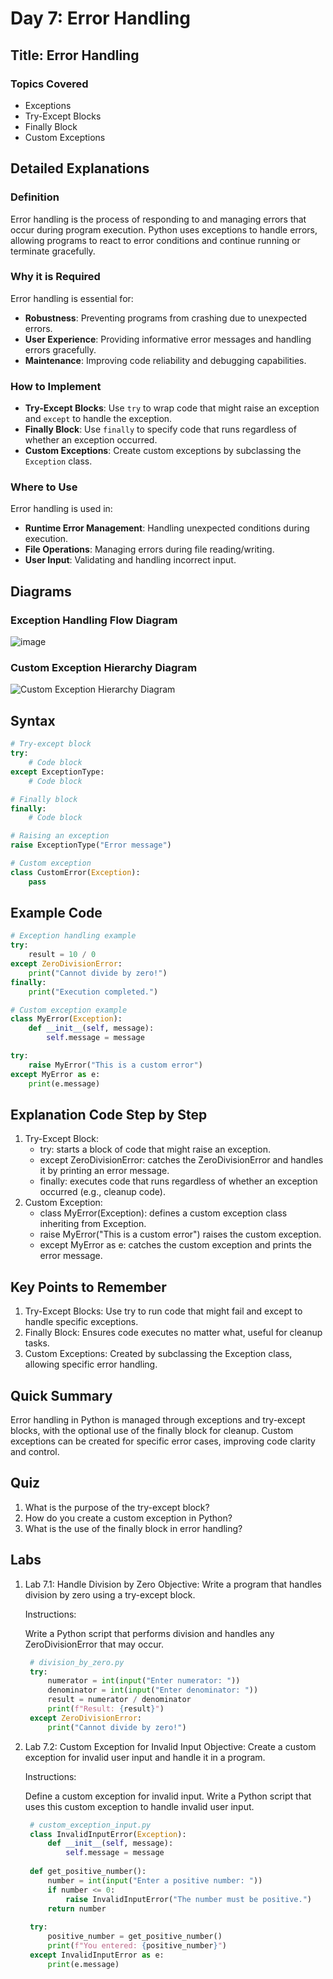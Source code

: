 # Day 7: Error Handling

## Title: Error Handling

### Topics Covered
- Exceptions
- Try-Except Blocks
- Finally Block
- Custom Exceptions

## Detailed Explanations

### Definition
Error handling is the process of responding to and managing errors that occur during program execution. Python uses exceptions to handle errors, allowing programs to react to error conditions and continue running or terminate gracefully.

### Why it is Required
Error handling is essential for:
- **Robustness**: Preventing programs from crashing due to unexpected errors.
- **User Experience**: Providing informative error messages and handling errors gracefully.
- **Maintenance**: Improving code reliability and debugging capabilities.

### How to Implement
- **Try-Except Blocks**: Use `try` to wrap code that might raise an exception and `except` to handle the exception.
- **Finally Block**: Use `finally` to specify code that runs regardless of whether an exception occurred.
- **Custom Exceptions**: Create custom exceptions by subclassing the `Exception` class.

### Where to Use
Error handling is used in:
- **Runtime Error Management**: Handling unexpected conditions during execution.
- **File Operations**: Managing errors during file reading/writing.
- **User Input**: Validating and handling incorrect input.

## Diagrams

### Exception Handling Flow Diagram
![image](https://github.com/karthikputtoju/Mastering-Python-in-21-Days/assets/37204779/f1d994b2-3775-4190-ab44-901564b02c7c)


### Custom Exception Hierarchy Diagram
![Custom Exception Hierarchy Diagram](images/custom_exception_hierarchy_diagram.png)

## Syntax
```python
# Try-except block
try:
    # Code block
except ExceptionType:
    # Code block

# Finally block
finally:
    # Code block

# Raising an exception
raise ExceptionType("Error message")

# Custom exception
class CustomError(Exception):
    pass
```
## Example Code
```python
# Exception handling example
try:
    result = 10 / 0
except ZeroDivisionError:
    print("Cannot divide by zero!")
finally:
    print("Execution completed.")

# Custom exception example
class MyError(Exception):
    def __init__(self, message):
        self.message = message

try:
    raise MyError("This is a custom error")
except MyError as e:
    print(e.message)
```

## Explanation Code Step by Step
1. Try-Except Block:
   - try: starts a block of code that might raise an exception.
   - except ZeroDivisionError: catches the ZeroDivisionError and handles it by printing an error message.
   - finally: executes code that runs regardless of whether an exception occurred (e.g., cleanup code).
2. Custom Exception:
   - class MyError(Exception): defines a custom exception class inheriting from Exception.
   - raise MyError("This is a custom error") raises the custom exception.
   - except MyError as e: catches the custom exception and prints the error message.

## Key Points to Remember
1. Try-Except Blocks: Use try to run code that might fail and except to handle specific exceptions.
2. Finally Block: Ensures code executes no matter what, useful for cleanup tasks.
3. Custom Exceptions: Created by subclassing the Exception class, allowing specific error handling.

## Quick Summary
Error handling in Python is managed through exceptions and try-except blocks, with the optional use of the finally block for cleanup. Custom exceptions can be created for specific error cases, improving code clarity and control.

## Quiz
1. What is the purpose of the try-except block?
2. How do you create a custom exception in Python?
3. What is the use of the finally block in error handling?

## Labs
1. Lab 7.1: Handle Division by Zero
   Objective: Write a program that handles division by zero using a try-except block.

   Instructions:

   Write a Python script that performs division and handles any ZeroDivisionError that may occur.
   ```python
    # division_by_zero.py
    try:
        numerator = int(input("Enter numerator: "))
        denominator = int(input("Enter denominator: "))
        result = numerator / denominator
        print(f"Result: {result}")
    except ZeroDivisionError:
        print("Cannot divide by zero!")
   ```
2. Lab 7.2: Custom Exception for Invalid Input
   Objective: Create a custom exception for invalid user input and handle it in a program.

   Instructions:

   Define a custom exception for invalid input.
   Write a Python script that uses this custom exception to handle invalid user input.
   ```python
    # custom_exception_input.py
    class InvalidInputError(Exception):
        def __init__(self, message):
            self.message = message
    
    def get_positive_number():
        number = int(input("Enter a positive number: "))
        if number <= 0:
            raise InvalidInputError("The number must be positive.")
        return number
    
    try:
        positive_number = get_positive_number()
        print(f"You entered: {positive_number}")
    except InvalidInputError as e:
        print(e.message)
    ```
